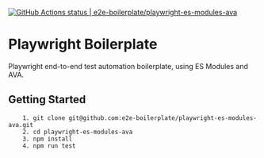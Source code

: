 [![GitHub Actions status | e2e-boilerplate/playwright-es-modules-ava](https://github.com/e2e-boilerplate/playwright-es-modules-ava/workflows/playwright-es-modules-ava/badge.svg)](https://github.com/e2e-boilerplate/playwright-es-modules-ava/actions?workflow=playwright-es-modules-ava)
    
# Playwright Boilerplate
    
Playwright end-to-end test automation boilerplate, using ES Modules and AVA.
    
## Getting Started
    	1. git clone git@github.com:e2e-boilerplate/playwright-es-modules-ava.git
    	2. cd playwright-es-modules-ava
    	3. npm install
    	4. npm run test
